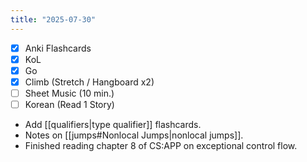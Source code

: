 ```yaml
---
title: "2025-07-30"
---
```


- [x] Anki Flashcards
- [x] KoL
- [x] Go
- [x] Climb (Stretch / Hangboard x2)
- [ ] Sheet Music (10 min.)
- [ ] Korean (Read 1 Story)

* Add [[qualifiers|type qualifier]] flashcards.
* Notes on [[jumps#Nonlocal Jumps|nonlocal jumps]].
* Finished reading chapter 8 of CS:APP on exceptional control flow.